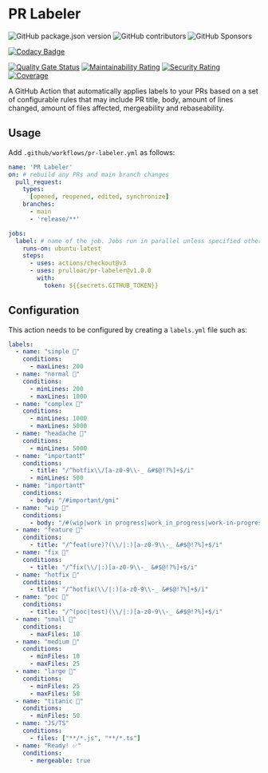 # PR Labeler

![GitHub package.json version](https://img.shields.io/github/package-json/v/prulloac/pr-labeler)
![GitHub contributors](https://img.shields.io/github/contributors/prulloac/pr-labeler)
![GitHub Sponsors](https://img.shields.io/github/sponsors/prulloac)

[![Codacy Badge](https://app.codacy.com/project/badge/Grade/f16c082fc1e84aacb24a89a1d2b8a17e)](https://app.codacy.com/gh/prulloac/pr-labeler/dashboard?utm_source=gh&utm_medium=referral&utm_content=&utm_campaign=Badge_grade)

[![Quality Gate Status](https://sonarcloud.io/api/project_badges/measure?project=prulloac_pr-labeler&metric=alert_status)](https://sonarcloud.io/summary/new_code?id=prulloac_pr-labeler)
[![Maintainability Rating](https://sonarcloud.io/api/project_badges/measure?project=prulloac_pr-labeler&metric=sqale_rating)](https://sonarcloud.io/summary/new_code?id=prulloac_pr-labeler)
[![Security Rating](https://sonarcloud.io/api/project_badges/measure?project=prulloac_pr-labeler&metric=security_rating)](https://sonarcloud.io/summary/new_code?id=prulloac_pr-labeler)
[![Coverage](https://sonarcloud.io/api/project_badges/measure?project=prulloac_pr-labeler&metric=coverage)](https://sonarcloud.io/summary/new_code?id=prulloac_pr-labeler)

A GitHub Action that automatically applies labels to your PRs based on a set of configurable rules that may include PR title, body, amount of lines changed, amount of files affected, mergeability and rebaseability.

## Usage

Add `.github/workflows/pr-labeler.yml` as follows:

```yaml
name: 'PR Labeler'
on: # rebuild any PRs and main branch changes
  pull_request:
    types:
      [opened, reopened, edited, synchronize]
    branches:
      - main
      - 'release/**'

jobs:
  label: # name of the job. Jobs run in parallel unless specified otherwise.
    runs-on: ubuntu-latest
    steps:
      - uses: actions/checkout@v3
      - uses: prulloac/pr-labeler@v1.0.0
        with:
          token: ${{secrets.GITHUB_TOKEN}}

```

## Configuration

This action needs to be configured by creating a `labels.yml` file such as:

```yaml
labels:
  - name: "simple 🤔"
    conditions:
      - maxLines: 200
  - name: "normal 🤔"
    conditions:
      - minLines: 200
      - maxLines: 1000
  - name: "complex 🤔"
    conditions:
      - minLines: 1000
      - maxLines: 5000
  - name: "headache 🤔"
    conditions:
      - minLines: 5000
  - name: "important❗"
    conditions:
      - title: "/^hotfix\\/[a-z0-9\\-_ &#$@!?%]+$/i"
      - minLines: 500
  - name: "important❗"
    conditions:
      - body: "/#important/gmi"
  - name: "wip 🚧"
    conditions:
      - body: "/#(wip|work in progress|work_in_progress|work-in-progress)/gmi"
  - name: "feature 🚀"
    conditions:
      - title: "/^feat(ure)?(\\/|:)[a-z0-9\\-_ &#$@!?%]+$/i"
  - name: "fix 🔧"
    conditions:
      - title: "/^fix(\\/|:)[a-z0-9\\-_ &#$@!?%]+$/i"
  - name: "hotfix 🚒"
    conditions:
      - title: "/^hotfix(\\/|:)[a-z0-9\\-_ &#$@!?%]+$/i"
  - name: "poc 💭"
    conditions:
      - title: "/^(poc|test)(\\/|:)[a-z0-9\\-_ &#$@!?%]+$/i"
  - name: "small 📁"
    conditions:
      - maxFiles: 10
  - name: "medium 📁"
    conditions:
      - minFiles: 10
      - maxFiles: 25
  - name: "large 📁"
    conditions:
      - minFiles: 25
      - maxFiles: 50
  - name: "titanic 📁"
    conditions:
      - minFiles: 50
  - name: "JS/TS"
    conditions:
      - files: ["**/*.js", "**/*.ts"]
  - name: "Ready! ✅"
    conditions:
      - mergeable: true
```
